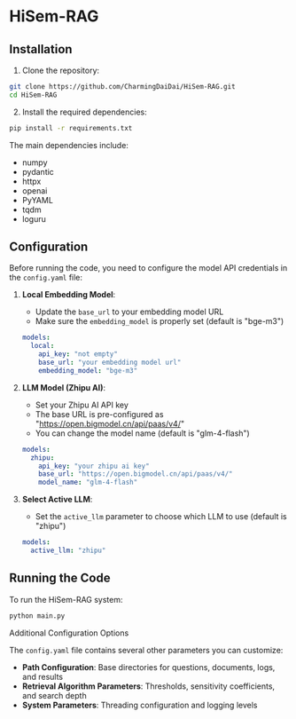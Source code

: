 # HiSem-RAG

## Installation

1. Clone the repository:

```bash
git clone https://github.com/CharmingDaiDai/HiSem-RAG.git
cd HiSem-RAG
```

2. Install the required dependencies:

```bash
pip install -r requirements.txt
```

The main dependencies include:

- numpy
- pydantic
- httpx
- openai
- PyYAML
- tqdm
- loguru

## Configuration

Before running the code, you need to configure the model API credentials in the `config.yaml` file:

1. **Local Embedding Model**:

   - Update the `base_url` to your embedding model URL
   - Make sure the `embedding_model` is properly set (default is "bge-m3")

   ```yaml
   models:
     local:
       api_key: "not empty"
       base_url: "your embedding model url"
       embedding_model: "bge-m3"
   ```
2. **LLM Model (Zhipu AI)**:

   - Set your Zhipu AI API key
   - The base URL is pre-configured as "https://open.bigmodel.cn/api/paas/v4/"
   - You can change the model name (default is "glm-4-flash")

   ```yaml
   models:
     zhipu:
       api_key: "your zhipu ai key"
       base_url: "https://open.bigmodel.cn/api/paas/v4/"
       model_name: "glm-4-flash"
   ```
3. **Select Active LLM**:

   - Set the `active_llm` parameter to choose which LLM to use (default is "zhipu")

   ```yaml
   models:
     active_llm: "zhipu"
   ```

## Running the Code

To run the HiSem-RAG system:

```bash
python main.py
```

Additional Configuration Options

The `config.yaml` file contains several other parameters you can customize:

- **Path Configuration**: Base directories for questions, documents, logs, and results
- **Retrieval Algorithm Parameters**: Thresholds, sensitivity coefficients, and search depth
- **System Parameters**: Threading configuration and logging levels
